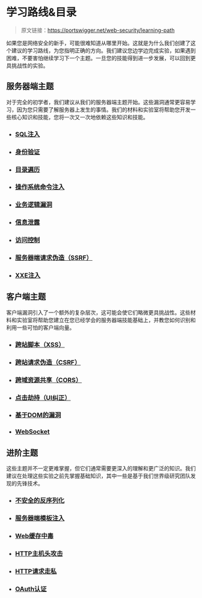 # 学习路线&目录

> 原文链接：https://portswigger.net/web-security/learning-path

如果您是网络安全的新手，可能很难知道从哪里开始。这就是为什么我们创建了这个建议的学习路线，为您指明正确的方向。我们建议您边学边完成实验，如果遇到困难，不要害怕继续学习下一个主题。一旦您的技能得到进一步发展，可以回到更具挑战性的实验。


## 服务器端主题

对于完全的初学者，我们建议从我们的服务器端主题开始。这些漏洞通常更容易学习，因为您只需要了解服务器上发生的事情。我们的材料和实验室将帮助您开发一些核心知识和技能，您将一次又一次地依赖这些知识和技能。

- ### [SQL注入](0-server-side-topics/0-sql-injection/README.md)
- ### [身份验证](0-server-side-topics/1-authentication/README.md)
- ### [目录遍历](0-server-side-topics/2-file-path-traversal.md)
- ### [操作系统命令注入](0-server-side-topics/3-os-command-injection.md)
- ### [业务逻辑漏洞](0-server-side-topics/4-logic-flaws/README.md)
- ### [信息泄露](0-server-side-topics/5-information-disclosure/README.md)
- ### [访问控制](0-server-side-topics/6-access-control/README.md)
- ### [服务器端请求伪造（SSRF）](0-server-side-topics/7-ssrf/README.md)
- ### [XXE注入](0-server-side-topics/8-xxe/README.md)


## 客户端主题

客户端漏洞引入了一个额外的复杂层次，这可能会使它们略微更具挑战性。这些材料和实验室将帮助您建立在您已经学会的服务器端技能基础上，并教您如何识别和利用一些可怕的客户端向量。

- ### [跨站脚本（XSS）](1-client-side-topics/0-cross-site-scripting/README.md)
- ### [跨站请求伪造（CSRF）](1-client-side-topics/1-csrf/README.md)
- ### [跨域资源共享（CORS）](1-client-side-topics/2-cors/README.md)
- ### [点击劫持（UI纠正）](1-client-side-topics/3-clickjacking.md)
- ### [基于DOM的漏洞](1-client-side-topics/4-dom-based/README.md)
- ### [WebSocket](1-client-side-topics/5-websocket/README.md)


## 进阶主题

这些主题并不一定更难掌握，但它们通常需要更深入的理解和更广泛的知识。我们建议在处理这些实验之前先掌握基础知识，其中一些是基于我们世界级研究团队发现的先锋技术。

- ### [不安全的反序列化](2-advanced-topics/0-deserialization/README.md)
- ### [服务器端模板注入](2-advanced-topics/1-server-side-template-injection/README.md)
- ### [Web缓存中毒](2-advanced-topics/2-web-cache-poisoning/README.md)
- ### [HTTP主机头攻击](2-advanced-topics/3-host-header/README.md)
- ### [HTTP请求走私](2-advanced-topics/4-request-smuggling/README.md)
- ### [OAuth认证](2-advanced-topics/5-oauth/README.md)

